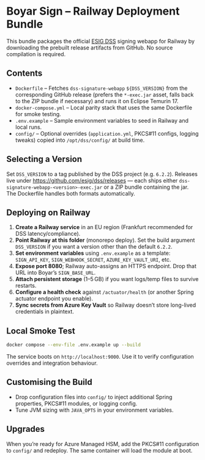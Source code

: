 # Boyar Sign – Railway Deployment Bundle

This bundle packages the official [ESIG DSS](https://github.com/esig/dss) signing webapp for Railway by downloading the prebuilt release artifacts from GitHub. No source compilation is required.

## Contents
- `Dockerfile` – Fetches `dss-signature-webapp` `${DSS_VERSION}` from the corresponding GitHub release (prefers the `*-exec.jar` asset, falls back to the ZIP bundle if necessary) and runs it on Eclipse Temurin 17.
- `docker-compose.yml` – Local parity stack that uses the same Dockerfile for smoke testing.
- `.env.example` – Sample environment variables to seed in Railway and local runs.
- `config/` – Optional overrides (`application.yml`, PKCS#11 configs, logging tweaks) copied into `/opt/dss/config/` at build time.

## Selecting a Version
Set `DSS_VERSION` to a tag published by the DSS project (e.g. `6.2.2`). Releases live under https://github.com/esig/dss/releases — each ships either `dss-signature-webapp-<version>-exec.jar` or a ZIP bundle containing the jar. The Dockerfile handles both formats automatically.

## Deploying on Railway
1. **Create a Railway service** in an EU region (Frankfurt recommended for DSS latency/compliance).
2. **Point Railway at this folder** (monorepo deploy). Set the build argument `DSS_VERSION` if you want a version other than the default `6.2.2`.
3. **Set environment variables** using `.env.example` as a template: `SIGN_API_KEY`, `SIGN_WEBHOOK_SECRET`, `AZURE_KEY_VAULT_URI`, etc.
4. **Expose port 8080**; Railway auto-assigns an HTTPS endpoint. Drop that URL into Boyar’s `SIGN_BASE_URL`.
5. **Attach persistent storage** (1–5 GB) if you want logs/temp files to survive restarts.
6. **Configure a health check** against `/actuator/health` (or another Spring actuator endpoint you enable).
7. **Sync secrets from Azure Key Vault** so Railway doesn’t store long-lived credentials in plaintext.

## Local Smoke Test
```bash
docker compose --env-file .env.example up --build
```
The service boots on `http://localhost:9000`. Use it to verify configuration overrides and integration behaviour.

## Customising the Build
- Drop configuration files into `config/` to inject additional Spring properties, PKCS#11 modules, or logging config.
- Tune JVM sizing with `JAVA_OPTS` in your environment variables.

## Upgrades
When you’re ready for Azure Managed HSM, add the PKCS#11 configuration to `config/` and redeploy. The same container will load the module at boot.
